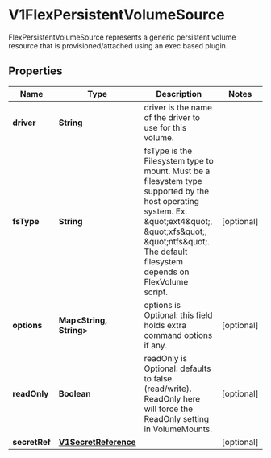 

# V1FlexPersistentVolumeSource

FlexPersistentVolumeSource represents a generic persistent volume resource that is provisioned/attached using an exec based plugin.
## Properties

Name | Type | Description | Notes
------------ | ------------- | ------------- | -------------
**driver** | **String** | driver is the name of the driver to use for this volume. | 
**fsType** | **String** | fsType is the Filesystem type to mount. Must be a filesystem type supported by the host operating system. Ex. \&quot;ext4\&quot;, \&quot;xfs\&quot;, \&quot;ntfs\&quot;. The default filesystem depends on FlexVolume script. |  [optional]
**options** | **Map&lt;String, String&gt;** | options is Optional: this field holds extra command options if any. |  [optional]
**readOnly** | **Boolean** | readOnly is Optional: defaults to false (read/write). ReadOnly here will force the ReadOnly setting in VolumeMounts. |  [optional]
**secretRef** | [**V1SecretReference**](V1SecretReference.md) |  |  [optional]



